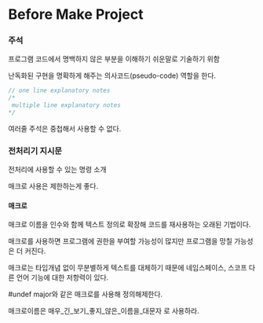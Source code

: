 <h1>Before Make Project</h1>
<h3>주석</h3>
프로그램 코드에서 명백하지 않은 부분을 이해하기 쉬운말로 기술하기 위함

난독화된 구현을 명확하게 해주는 의사코드(pseudo-code) 역할을 한다.

```cpp
// one line explanatory notes
/*
 multiple line explanatory notes
*/
```

여러줄 주석은 중첩해서 사용할 수 없다.

<h3>전처리기 지시문</h3>
전처리에 사용할 수 있는 명령 소개

매크로 사용은 제한하는게 좋다.

<h4>매크로</h4>
매크로 이름을 인수와 함께 텍스트 정의로 확장해 코드를 재사용하는 오래된 기법이다.

매크로를 사용하면 프로그램에 권한을 부여할 가능성이 많지만 프로그램을 망칠 가능성은 더 커진다.

매크로는 타입개념 없이 무분별하게 텍스트를 대체하기 때문에 네임스페이스, 스코프 다른 언어 기능에 대한 저항력이 있다.

#undef major와 같은 매크로를 사용해 정의해제한다.

매크로이름은 매우_긴_보기_좋지_않은_이름을_대문자 로 사용하라.


